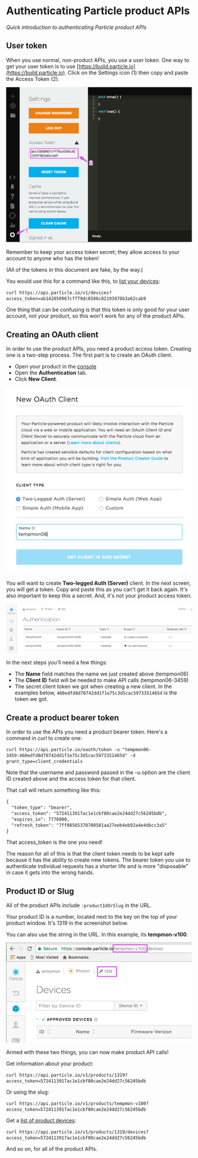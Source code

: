 # Authenticating Particle product APIs

*Quick introduction to authenticating Particle product APIs*

## User token

When you use normal, non-product APIs, you use a user token. One way to get your user token is to use [https://build.particle.io](https://build.particle.io). Click on the Settings icon (1) then copy and paste the Access Token (2).

![User Access Token](images/user_token.png)

Remember to keep your access token secret; they allow access to your account to anyone who has the token! 

(All of the tokens in this document are fake, by the way.)

You would use this for a command like this, to [list your devices](https://docs.particle.io/reference/api/#list-devices):

```
curl https://api.particle.io/v1/devices?access_token=ab142050967cff79dc6586c82193978b3a62cab9
```

One thing that can be confusing is that this token is only good for your user account, not your product, so this won't work for any of the product APIs.

## Creating an OAuth client

In order to use the product APIs, you need a product access token. Creating one is a two-step process. The first part is to create an OAuth client.

- Open your product in the [console](https://console.particle.io)
- Open the **Authentication** tab.
- Click **New Client**.

![Create Client](images/create_client.png)

You will want to create **Two-legged Auth (Server)** client. In the next screen, you will get a token. Copy and paste this as you can't get it back again. It's also important to keep this a secret. And, it's not your product access token.

![Authentication List](images/auth_list.png)

In the next steps you'll need a few things:

- The **Name** field matches the name we just created above (tempmon06)
- The **Client ID** field will be needed to make API calls (tempmon06-3459)
- The secret client token we got when creating a new client. In the examples below, `460edfd8d70742dd1f1e75c3d5cac5973351465d` is the token we got.

## Create a product bearer token

In order to use the APIs you need a product bearer token. Here's a command in curl to create one:

```
curl https://api.particle.io/oauth/token -u "tempmon06-3459:460edfd8d70742dd1f1e75c3d5cac5973351465d" -d grant_type=client_credentials 
```

Note that the username and password passed in the -u option are the client ID created above and the access token for that client. 

That call will return something like this:

```
{
  "token_type": "bearer",
  "access_token": "5724113917ac1e1cbf80cae2e24dd27c56245bdb",
  "expires_in": 7776000,
  "refresh_token": "7ff08565378780581aa27eeb4eb92a4e4dbcc3a5"
}
```

That access_token is the one you need!

The reason for all of this is that the client token needs to be kept safe because it has the ability to create new tokens. The bearer token you use to authenticate individual requests has a shorter life and is more "disposable" in case it gets into the wrong hands.

## Product ID or Slug

All of the product APIs include `:productIdOrSlug` in the URL.

Your product ID is a number, located next to the key on the top of your product window. It's 1319 in the screenshot below.

You can also use the string in the URL. In this example, its **tempmon-v100**.

![Product ID or Slug](images/product_id_or_slug.png)

Armed with these two things, you can now make product API calls!

Get information about your product:

```
curl https://api.particle.io/v1/products/1319?access_token=5724113917ac1e1cbf80cae2e24dd27c56245bdb
```

Or using the slug:

```
curl https://api.particle.io/v1/products/tempmon-v100?access_token=5724113917ac1e1cbf80cae2e24dd27c56245bdb
```

Get a [list of product devices](https://docs.particle.io/reference/api/#list-devices-in-a-product):

```
curl https://api.particle.io/v1/products/1319/devices?access_token=5724113917ac1e1cbf80cae2e24dd27c56245bdb
```

And so on, for all of the product APIs.


